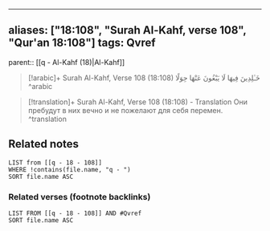 
---
aliases: ["18:108", "Surah Al-Kahf, verse 108", "Qur'an 18:108"]
tags: Qvref
---

parent:: [[q - Al-Kahf (18)|Al-Kahf]]

> [!arabic]+ Surah Al-Kahf, Verse 108 (18:108)
> <span class="quran-arabic">خَـٰلِدِينَ فِيهَا لَا يَبْغُونَ عَنْهَا حِوَلًا</span>
^arabic

> [!translation]+ Surah Al-Kahf, Verse 108 (18:108) - Translation
> Они пребудут в них вечно и не пожелают для себя перемен.
^translation



## Related notes
```dataview
LIST from [[q - 18 - 108]]
WHERE !contains(file.name, "q - ")
SORT file.name ASC
```

### Related verses (footnote backlinks)
```dataview
LIST FROM [[q - 18 - 108]] AND #Qvref
SORT file.name ASC
```


